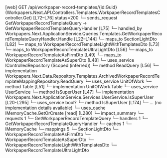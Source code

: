[web] GET /api/workpaper-record-templates/{id:Guid}  (Workpapers.Next.API.Controllers.Templates.WorkpaperRecordTemplatesController.Get)  [L72–L76] status=200
  └─ sends_request GetWorkpaperRecordTemplateQuery -> GetWorkpaperRecordTemplateQueryHandler [L75]
    └─ handled_by Workpapers.Next.ApplicationService.Queries.Templates.GetWorkpaperRecordTemplateQueryHandler.Handle [L22–L144]
      └─ maps_to SectionLightDto [L82]
      └─ maps_to WorkpaperRecordTemplateLightWithTemplatesDto [L73]
      └─ maps_to WorkpaperRecordTemplateUltraLightDto [L56]
      └─ maps_to WorkpaperRecordTemplateAsFirmDto [L49]
      └─ maps_to WorkpaperRecordTemplateAsSuperDto [L48]
      └─ uses_service IControlledRepository<ArchivedWorkpaperRecordTemplateMapping> (Scoped (inferred))
        └─ method ReadQuery [L56]
          └─ implementation Workpapers.Next.Data.Repository.Templates.ArchivedWorkpaperRecordTemplateMappingRepository.ReadQuery
      └─ uses_service UnitOfWork
        └─ method Table [L51]
          └─ implementation UnitOfWork.Table
      └─ uses_service UserService
        └─ method IsSuperUser [L47]
          └─ implementation Workpapers.Next.ApplicationService.Services.UserService.IsSuperUser [L20-L295]
            └─ uses_service bool?
              └─ method IsSuperUser [L174]
                └─ ... (no implementation details available)
            └─ uses_cache IMemoryCache.GetOrCreate [read] [L280]
  └─ impact_summary
    └─ requests 1
      └─ GetWorkpaperRecordTemplateQuery
    └─ handlers 1
      └─ GetWorkpaperRecordTemplateQueryHandler
    └─ caches 1
      └─ IMemoryCache
    └─ mappings 5
      └─ SectionLightDto
      └─ WorkpaperRecordTemplateAsFirmDto
      └─ WorkpaperRecordTemplateAsSuperDto
      └─ WorkpaperRecordTemplateLightWithTemplatesDto
      └─ WorkpaperRecordTemplateUltraLightDto

